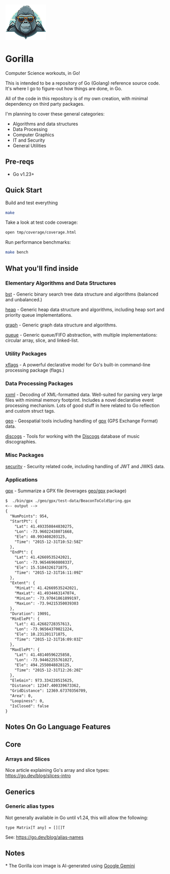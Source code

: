 <!--
Copyright (c) 2024 Thomas Mikalsen. Subject to the MIT License 
-->

![alt gorilla](./doc/gorilla-icon.png "Gorilla")

Gorilla
=======

Computer Science workouts, in Go!

This is intended to be a repository of Go (Golang) reference source code.  It's
where I go to figure-out how things are done, in Go.

All of the code in this repository is of my own creation, with minimal
dependency on third party packages.

I'm planning to cover these general categories:

* Algorithms and data structures
* Data Processing
* Computer Graphics 
* IT and Security
* General Utilities

Pre-reqs
--------

* Go v1.23+


Quick Start
-----------

Build and test everything
```bash
make
```

Take a look at test code coverage:
```bash
open tmp/coverage/coverage.html
```

Run performance benchmarks:
```bash
make bench
```

What you'll find inside
-----------------------

### Elementary Algorithms and Data Structures
[bst](./algorithms/bst) - Generic binary search tree data structure and
algorithms (balanced and unbalanced.)

[heap](./algorithms/heap) - Generic heap data structure and algorithms,
including heap sort and priority queue implementations.

[graph](./algorithms/graph) - Generic graph data structure and algorithms.

[queue](./algorithms/queue) - Generic queue/FIFO abstraction, with multiple
implementations: circular array, slice, and linked-list.

### Utility Packages
[xflags](./xflags) - A powerful declarative model for Go's built-in command-line
processing package (flags.)

### Data Processing Packages
[xxml](./xxml/README.md) - Decoding of XML-formatted data. Well-suited for parsing very
large files with minimal memory footprint. Includes a novel declarative event
processing mechanism. Lots of good stuff in here related to Go reflection
and custom struct tags.

[geo](./geo) - Geospatial tools including handling of [gpx](./geo/gpx) (GPS Exchange Format) data.

[discogs](./discogs/README.md) - Tools for working with the [Discogs](https://www.discogs.com/) database of music discographies.

### Misc Packages

[security](./security) - Security related code, including handling of JWT and JWKS data.

### Applications

[gpx](./cmd/gpx) - Summarize a GPX file (leverages [geo/gpx](./geo/gpx) package)
```
$  ./bin/gpx ./geo/gpx/test-data/BeaconToColdSpring.gpx
<-- output -->
{
  "NumPoints": 954,
  "StartPt": {
    "Lat": 41.493350844830275,
    "Lon": -73.96022438071668,
    "Ele": 40.993408203125,
    "Time": "2015-12-31T10:52:58Z"
  },
  "EndPt": {
    "Lat": 41.42669535242021,
    "Lon": -73.96546960808337,
    "Ele": 15.5184326171875,
    "Time": "2015-12-31T16:11:09Z"
  },
  "Extent": {
    "MinLat": 41.42669535242021,
    "MaxLat": 41.4934463147074,
    "MinLon": -73.97041861899197,
    "MaxLon": -73.94215350039303
  },
  "Duration": 19091,
  "MinElePt": {
    "Lat": 41.42682728357613,
    "Lon": -73.96564370021224,
    "Ele": 10.231201171875,
    "Time": "2015-12-31T16:09:03Z"
  },
  "MaxElePt": {
    "Lat": 41.48140596225858,
    "Lon": -73.94462255761027,
    "Ele": 494.2550048828125,
    "Time": "2015-12-31T12:26:20Z"
  },
  "EleGain": 973.334228515625,
  "Distance": 12347.400339673362,
  "GridDistance": 12369.67370356709,
  "Area": 0,
  "Loopiness": 0,
  "IsClosed": false
}
```

Notes On Go Language Features
-----------------------------

## Core
### Arrays and Slices
Nice article explaining Go's array and slice types:
https://go.dev/blog/slices-intro

## Generics
### Generic alias types
Not generally available in Go until v1.24, this will allow the following:
```
type Matrix[T any] = [][]T
```
See: https://go.dev/blog/alias-names



Notes
-----

\* The Gorilla icon image is AI-generated using [Google Gemini](https://gemini.google.com/)
